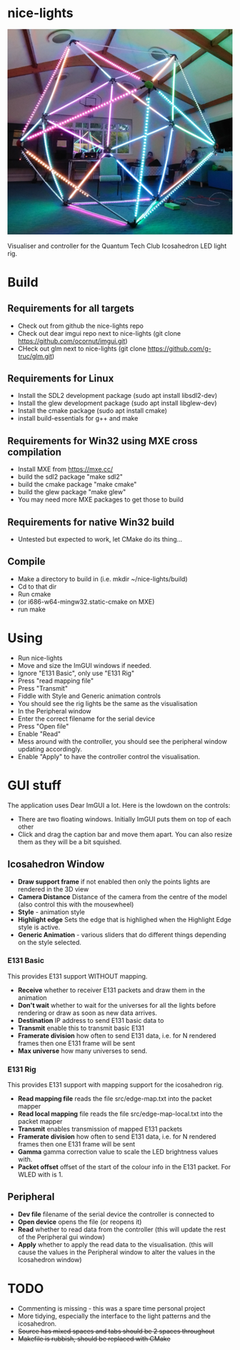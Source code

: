 # nice-lights

![First light](built.png)

Visualiser and controller for the Quantum Tech Club Icosahedron LED light rig.

# Build

## Requirements for all targets
- Check out from github the nice-lights repo
- Check out dear imgui repo next to nice-lights (git clone https://github.com/ocornut/imgui.git)
- CHeck out glm next to nice-lights (git clone https://github.com/g-truc/glm.git)

## Requirements for Linux
- Install the SDL2 development package (sudo apt install libsdl2-dev)
- Install the glew development package (sudo apt install libglew-dev)
- Install the cmake package (sudo apt install cmake)
- install build-essentials for g++ and make

## Requirements for Win32 using MXE cross compilation
- Install MXE from https://mxe.cc/
- build the sdl2 package "make sdl2"
- build the cmake package "make cmake"
- build the glew package "make glew"
- You may need more MXE packages to get those to build

## Requirements for native Win32 build
- Untested but expected to work, let CMake do its thing...

## Compile
- Make a directory to build in (i.e. mkdir ~/nice-lights/build)
- Cd to that dir
- Run cmake <path to CMakeLists.txt>
- (or i686-w64-mingw32.static-cmake on MXE)
- run make

# Using
- Run nice-lights
- Move and size the ImGUI windows if needed.
- Ignore "E131 Basic", only use "E131 Rig"
- Press "read mapping file"
- Press "Transmit"
- Fiddle with Style and Generic animation controls
- You should see the rig lights be the same as the visualisation
- In the Peripheral window
- Enter the correct filename for the serial device
- Press "Open file"
- Enable "Read"
- Mess around with the controller, you should see the peripheral window updating accordingly.
- Enable "Apply" to have the controller control the visualisation.

# GUI stuff

The application uses Dear ImGUI a lot. Here is the lowdown on the controls:
- There are two floating windows. Initially ImGUI puts them on top of each other
- Click and drag the caption bar and move them apart. You can also resize them as they will be a bit squished.

## Icosahedron Window

- **Draw support frame** if not enabled then only the points lights are rendered in the 3D view
- **Camera Distance** Distance of the camera from the centre of the model (also control this with the mousewheel)
- **Style** - animation style
- **Highlight edge** Sets the edge that is highlighed when the Highlight Edge style is active.
- **Generic Animation** - various sliders that do different things depending on the style selected.

### E131 Basic

This provides E131 support WITHOUT mapping.

- **Receive** whether to receiver E131 packets and draw them in the animation
- **Don't wait**  whether to wait for the universes for all the lights before rendering or draw as soon as new data arrives.
- **Destination** IP address to send E131 basic data to
- **Transmit** enable this to transmit basic E131
- **Framerate division** how often to send E131 data, i.e. for N rendered frames then one E131 frame will be sent
- **Max universe** how many universes to send.

### E131 Rig

This provides E131 support with mapping support for the icosahedron rig.

- **Read mapping file** reads the file src/edge-map.txt into the packet mapper
- **Read local mapping** file reads the file src/edge-map-local.txt into the packet mapper
- **Transmit** enables transmission of mapped E131 packets
- **Framerate division** how often to send E131 data, i.e. for N rendered frames then one E131 frame will be sent
- **Gamma** gamma correction value to scale the LED brightness values with.
- **Packet offset** offset of the start of the colour info in the E131 packet. For WLED with is 1.

## Peripheral

- **Dev file** filename of the serial device the controller is connected to
- **Open device** opens the file (or reopens it)
- **Read** whether to read data from the controller (this will update the rest of the Peripheral gui window)
- **Apply** whether to apply the read data to the visualisation. (this will cause the values in the Peripheral window to alter the values in the Icosahedron window)

# TODO
- Commenting is missing - this was a spare time personal project
- More tidying, especially the interface to the light patterns and the icosahedron.
- ~~Source has mixed spaces and tabs should be 2 spaces throughout~~
- ~~Makefile is rubbish, should be replaced with CMake~~ 
